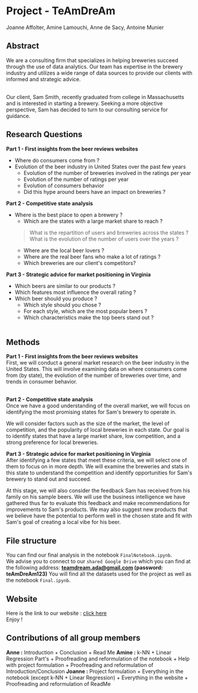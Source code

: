 # Project - TeAmDreAm

Joanne Affolter, Amine Lamouchi, Anne de Sacy, Antoine Munier

## Abstract 
We are a consulting firm that specializes in helping breweries succeed through the use of data analytics. Our team has expertise in the brewery industry and utilizes a wide range of data sources to provide our clients with informed and strategic advice.

<br>
Our client, Sam Smith, recently graduated from college in Massachusetts and is interested in starting a brewery. Seeking a more objective perspective, Sam has decided to turn to our consulting service for guidance.

## Research Questions
**Part 1 - First insights from the beer reviews websites**
- Where do consumers come from ?
- Evolution of the beer industry in United States over the past few years
    - Evolution of the number of breweries involved in the ratings per year
    - Evolution of the number of ratings per year 
    - Evolution of consumers behavior
    - Did this hype around beers have an impact on breweries ? 

**Part 2 - Competitive state analysis**
- Where is the best place to open a brewery ?
    - Which are the states with a large market share to reach ?
    > What is the repartition of users and breweries across the states ? What is the evolution of the number of users over the years ? 
    - Where are the local beer lovers ? 
    - Where are the real beer fans who make a lot of ratings ? 
    - Which breweries are our client's competitors?

**Part 3 - Strategic advice for market positioning in Virginia**
- Which beers are similar to our products ?
- Which features most influence the overall rating ? 
- Which beer should you produce ? 
    - Which style should you chose ?
    - For each style, which are the most popular beers ? 
    - Which characteristics make the top beers stand out ? 
<br><br>

## Methods

**Part 1 - First insights from the beer reviews websites**<br>
First, we will conduct a general market research on the beer industry in the United States. This will involve examining data on where consumers come from (by state), the evolution of the number of breweries over time, and trends in consumer behavior.
<br><br>

**Part 2 - Competitive state analysis**<br>
Once we have a good understanding of the overall market, we will focus on identifying the most promising states for Sam's brewery to operate in.

We will consider factors such as the size of the market, the level of competition, and the popularity of local breweries in each state. Our goal is to identify states that have a large market share, low competition, and a strong preference for local breweries.

**Part 3 - Strategic advice for market positioning in Virginia**<br>
After identifying a few states that meet these criteria, we will select one of them to focus on in more depth. We will examine the breweries and stats in this state to understand the competition and identify opportunities for Sam's brewery to stand out and succeed.

At this stage, we will also consider the feedback Sam has received from his family on his sample beers. We will use the business intelligence we have gathered thus far to evaluate this feedback and make recommendations for improvements to Sam's products. We may also suggest new products that we believe have the potential to perform well in the chosen state and fit with Sam's goal of creating a local vibe for his beer.

## File structure

You can find our final analysis in the notebook `FinalNotebook.ipynb`.
<br>
We advise you to connect to our `shared Google Drive` which you can find at the following address: **teamdream.ada@gmail.com (password: teAmDreAm123)**
You will find all the datasets used for the project as well as the notebook `Final.ipynb`.

## Website 
Here is the link to our website : [click here](https://cerulean-pavlova-66ae22.netlify.app)
<br>Enjoy ! 

## Contributions of all group members
**Anne :** Introduction + Conclusion + Read Me
**Amine :** k-NN + Linear Regression Part's + Proofreading and reformulation of the notebook + Help with project formulation + Proofreading and reformulation of Introduction/Conclusion
**Joanne :** Project formulation + Everything in the notebook (except k-NN + Linear Regression) +  Everything in the website + Proofreading and reformulation of ReadMe

